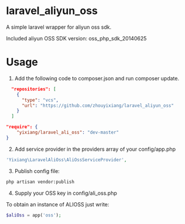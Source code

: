 # laravel_aliyun_oss
A simple laravel wrapper for aliyun oss sdk.

Included aliyun OSS SDK version: oss_php_sdk_20140625

# Usage

1. Add the following code to composer.json and run composer update.
```json
  "repositories": [
    {
      "type": "vcs",
      "url": "https://github.com/zhouyixiang/laravel_aliyun_oss"
    }
  ]
```
``` json
"require": {
    "yixiang/laravel_ali_oss": "dev-master"
}
```

2. Add service provider in the providers array of your config/app.php
``` php
'Yixiang\LaravelAliOss\AliOssServiceProvider',
```

3. Publish config file:
```bash
php artisan vendor:publish
```
4. Supply your OSS key in config/ali_oss.php

To obtain an instance of ALIOSS just write:
``` php
$aliOss = app('oss');
```

